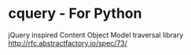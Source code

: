 cquery - For Python
======

jQuery inspired Content Object Model traversal library
http://rfc.abstractfactory.io/spec/73/